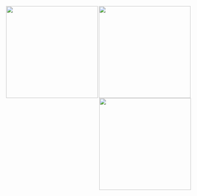 <a href="https://github.com/decoyer">
<img align="center" style="height:250px" src="https://capsule-render.vercel.app/api?type=waving&height=250&color=gradient&fontColor=ffffe4&text=Decoy%20the%20World!!&stroke=000000&strokeWidth=2&fontAlign=70&fontSize=60" />
</a>

<a href="https://github.com/decoyer">
<img align="left" style="height:250px" src="https://github-readme-stats.vercel.app/api/top-langs/?username=decoyer&layout=donut&theme=nord&hide_border=true" />
</a>
<img align="right" style="height:250px" src="https://github-readme-stats.vercel.app/api/top-langs/?username=decoyer&layout=donut&theme=nord&hide_border=true" />
